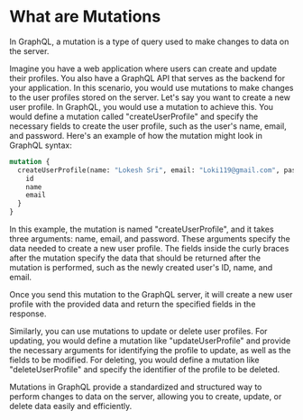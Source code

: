 # What are Mutations 
In GraphQL, a mutation is a type of query used to make changes to data on the server.

Imagine you have a web application where users can create and update their profiles. You also have a GraphQL API that serves as the backend for your application. In this scenario, you would use mutations to make changes to the user profiles stored on the server.
Let's say you want to create a new user profile. In GraphQL, you would use a mutation to achieve this. You would define a mutation called "createUserProfile" and specify the necessary fields to create the user profile, such as the user's name, email, and password.
Here's an example of how the mutation might look in GraphQL syntax:
```graphql
mutation {
  createUserProfile(name: "Lokesh Sri", email: "Loki119@gmail.com", password: "password123") {
    id
    name
    email
  }
}
```
In this example, the mutation is named "createUserProfile", and it takes three arguments: name, email, and password. These arguments specify the data needed to create a new user profile. The fields inside the curly braces after the mutation specify the data that should be returned after the mutation is performed, such as the newly created user's ID, name, and email.

Once you send this mutation to the GraphQL server, it will create a new user profile with the provided data and return the specified fields in the response.

Similarly, you can use mutations to update or delete user profiles. For updating, you would define a mutation like "updateUserProfile" and provide the necessary arguments for identifying the profile to update, as well as the fields to be modified. For deleting, you would define a mutation like "deleteUserProfile" and specify the identifier of the profile to be deleted.

Mutations in GraphQL provide a standardized and structured way to perform changes to data on the server, allowing you to create, update, or delete data easily and efficiently.